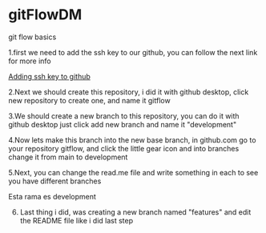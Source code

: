 # gitFlowDM
git flow basics

1.first we need to add the ssh key to our github, you can follow the next link for more info

[Adding ssh key to github](https://docs.github.com/es/github/authenticating-to-github/adding-a-new-ssh-key-to-your-github-account)

2.Next we should create this repository, i did it with github desktop, click new repository to create one, and name it gitflow

3.We should create a new branch to this repository, you can do it with github desktop just click add new branch and name it "development"

4.Now lets make this branch into the new base branch, in github.com go to your repository gitflow, and click the little gear icon and into branches change it from main to development

5.Next, you can change the read.me file and write something in each to see you have different branches 

Esta rama es development

6. Last thing i did, was creating a new branch named "features" and edit the README file like i did last step

